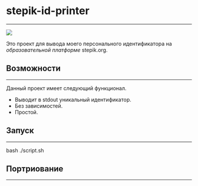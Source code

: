 # stepik-id-printer

---
![](https://user-images.githubusercontent.com/31847553/202930136-cb3473eb-670b-4193-bc8e-3bc2f1933a0d.svg)

Это проект для вывода моего персонального идентификатора на *образовательной платформе* stepik.org.

## Возможности

---

Данный проект имеет следующий функционал.
- Выводит в stdout уникальный идентификатор.
- Без зависимостей.
- Простой.

## Запуск
---

bash ./script.sh

## Портриование
---
